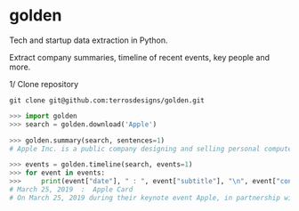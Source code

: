 # golden

Tech and startup data extraction in Python.

Extract company summaries, timeline of recent events, key people and more.

1/ Clone repository
```
git clone git@github.com:terrosdesigns/golden.git
```

```python
>>> import golden
>>> search = golden.download('Apple')

>>> golden.summary(search, sentences=1)
# Apple Inc. is a public company designing and selling personal computers, smartphones, consumer electronics, and software. Its headquarters is located in Cupertino, California and it was founded in 1976.﻿Apple Inc. is a California-based electronics company with a focus producing on consumer devices.

>>> events = golden.timeline(search, events=1)
>>> for event in events:
>>>     print(event["date"], " : ", event["subtitle"], "\n", event["content"])
# March 25, 2019  :  Apple Card
# On March 25, 2019 during their keynote event Apple, in partnership with Goldman Sachs and Mastercard, announced Apple Card. A credit card by Apple with no fees—no annual, cash-advance, over-the-limit, international, or late fees— thats gives Apple users the ability to sign up for Apple Card using the Apple Wallet application.

```
